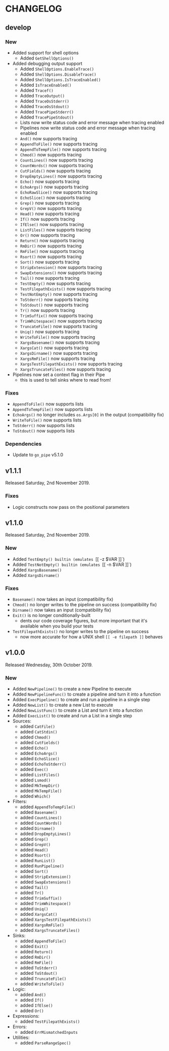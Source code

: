 # CHANGELOG

## develop

### New

* Added support for shell options
  - Added `GetShellOptions()`
* Added debugging output support
  - Added `ShellOptions.EnableTrace()`
  - Added `ShellOptions.DisableTrace()`
  - Added `ShellOptions.IsTraceEnabled()`
  - Added `IsTraceEnabled()`
  - Added `Tracef()`
  - Added `TraceOutput()`
  - Added `TraceOsStderr()`
  - Added `TraceOsStdout()`
  - Added `TracePipeStderr()`
  - Added `TracePipeStdout()`
  - Lists now write status code and error message when tracing enabled
  - Pipelines now write status code and error message when tracing enabled
  - `And()` now supports tracing
  - `AppendToFile()` now supports tracing
  - `AppendToTempFile()` now supports tracing
  - `Chmod()` now supports tracing
  - `CountLines()` now supports tracing
  - `CountWords()` now supports tracing
  - `CutFields()` now supports tracing
  - `DropEmptyLines()` now supports tracing
  - `Echo()` now supports tracing
  - `EchoArgs()` now supports tracing
  - `EchoRawSlice()` now supports tracing
  - `EchoSlice()` now supports tracing
  - `Grep()` now supports tracing
  - `GrepV()` now supports tracing
  - `Head()` now supports tracing
  - `If()` now supports tracing
  - `IfElse()` now supports tracing
  - `ListFiles()` now supports tracing
  - `Or()` now supports tracing
  - `Return()` now supports tracing
  - `RmDir()` now supports tracing
  - `RmFile()` now supports tracing
  - `Rsort()` now supports tracing
  - `Sort()` now supports tracing
  - `StripExtension()` now supports tracing
  - `SwapExtensions()` now supports tracing
  - `Tail()` now supports tracing
  - `TestEmpty()` now supports tracing
  - `TestFilepathExists()` now supports tracing
  - `TestNotEmpty()` now supports tracing
  - `ToStderr()` now supports tracing
  - `ToStdout()` now supports tracing
  - `Tr()` now supports tracing
  - `TrimSuffix()` now supports tracing
  - `TrimWhitespace()` now supports tracing
  - `TruncateFile()` now supports tracing
  - `Uniq()` now supports tracing
  - `WriteToFile()` now supports tracing
  - `XargsBasename()` now supports tracing
  - `XargsCat()` now supports tracing
  - `XargsDirname()` now supports tracing
  - `XargsRmFile()` now supports tracing
  - `XargsTestFilepathExists()` now supports tracing
  - `XargsTruncateFiles()` now supports tracing
* Pipelines now set a context flag in their Pipe
  - this is used to tell sinks where to read from!

### Fixes

* `AppendToFile()` now supports lists
* `AppendToTempFile()` now supports lists
* `EchoArgs()` no longer includes `os.Args[0]` in the output (compatibility fix)
* `WriteToFile()` now supports lists
* `ToStderr()` now supports lists
* `ToStdout()` now supports lists

### Dependencies

* Update to `go_pipe` v5.1.0

## v1.1.1

Released Saturday, 2nd November 2019.

### Fixes

* Logic constructs now pass on the positional parameters

## v1.1.0

Released Saturday, 2nd November 2019.

### New

* Added `TestEmpty() builtin (emulates `[[ -z $VAR ]]`)
* Added `TestNotEmpty() builtin (emulates `[[ -n $VAR ]]`)
* Added `XargsBasename()`
* Added `XargsDirname()`

### Fixes

* `Basename()` now takes an input (compatibility fix)
* `Chmod()` no longer writes to the pipeline on success (compatibility fix)
* `Dirname()` now takes an input (compatibility fix)
* `Exit()` is no longer conditionally-built
  - dents our code coverage figures, but more important that it's available when you build your tests
* `TestFilepathExists()` no longer writes to the pipeline on success
  - now more accurate for how a UNIX shell `[[ -e filepath ]]` behaves

## v1.0.0

Released Wednesday, 30th October 2019.

### New

* Added `NewPipeline()` to create a new Pipeline to execute
* Added `NewPipelineFunc()` to create a pipeline and turn it into a function
* Added `ExecPipeline()` to create and run a pipeline in a single step
* Added `NewList()` to create a new List to execute
* Added `NewListFunc()` to create a List and turn it into a function
* Added `ExecList()` to create and run a List in a single step
* Sources:
  - added `CatFile()`
  - added `CatStdin()`
  - added `Chmod()`
  - added `CutFields()`
  - added `Echo()`
  - added `EchoArgs()`
  - added `EchoSlice()`
  - added `EchoToStderr()`
  - added `Exec()`
  - added `ListFiles()`
  - added `Lsmod()`
  - added `MkTempDir()`
  - added `MkTempFile()`
  - added `Which()`
* Filters:
  - added `AppendToTempFile()`
  - added `Basename()`
  - added `CountLines()`
  - added `CountWords()`
  - added `Dirname()`
  - added `DropEmptyLines()`
  - added `Grep()`
  - added `GrepV()`
  - added `Head()`
  - added `Rsort()`
  - added `RunList()`
  - added `RunPipeline()`
  - added `Sort()`
  - added `StripExtension()`
  - added `SwapExtensions()`
  - added `Tail()`
  - added `Tr()`
  - added `TrimSuffix()`
  - added `TrimWhitespace()`
  - added `Uniq()`
  - added `XargsCat()`
  - added `XargsTestFilepathExists()`
  - added `XargsRmFile()`
  - added `XargsTruncateFiles()`
* Sinks:
  - added `AppendToFile()`
  - added `Exit()`
  - added `Return()`
  - added `RmDir()`
  - added `RmFile()`
  - added `ToStderr()`
  - added `ToStdout()`
  - added `TruncateFile()`
  - added `WriteToFile()`
* Logic:
  - added `And()`
  - added `If()`
  - added `IfElse()`
  - added `Or()`
* Expressions:
  - added `TestFilepathExists()`
* Errors:
  - added `ErrMismatchedInputs`
* Utilities:
  - added `ParseRangeSpec()`